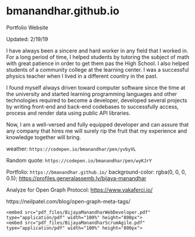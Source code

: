 # bmanandhar.github.io
Portfolio Website

Updated: 2/19/19

I have always been a sincere and hard worker in any field that I worked in. For a long period of time, I helped students by tutoring the subject of math with great patience in order to get them pas the High School. I also helped students of a community college at the learning center. I was a successful physics teacher when I lived in a different country in the past.

I found myself always driven toward computer software since the time at the university and started learning programming languages and other technologies required to become a developer, developed several projects by writing front-end and back-end codebases to successfully access, process and render data using public API libraries.

Now, I am a well-versed and fully equipped developer and can assure that any company that hires me will surely rip the fruit that my experience and knowledge together will bring.


weather: `https://codepen.io/bmanandhar/pen/yvbyVL`

Random quote: `https://codepen.io/bmanandhar/pen/wyKJrY`

Portfolio: `https://bmanandhar.github.io/`
background-color: rgba(0, 0, 0, 0.5);
https://profiles.generalassemb.ly/bijaya-manandhar

Analyze for Open Graph Protocol:
https://www.yakaferci.io/

<meta name="twitter:url" content="https://twitter.com/Bijara2010">
https://neilpatel.com/blog/open-graph-meta-tags/

    <embed src="pdf_files/BijayaManandharWebDeveloper.pdf" type="application/pdf" width="100%" height="800px">
    <embed src="pdf_files/BijayaManandharScrumAgile.pdf" type="application/pdf" width="100%" height="800px">